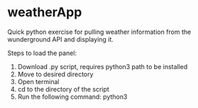 # weatherApp
Quick python exercise for pulling weather information from the wunderground API and displaying it.

Steps to load the panel:
  1. Download .py script, requires python3 path to be installed
  2. Move to desired directory
  3. Open terminal 
  4. cd to the directory of the script
  5. Run the following command: python3 <name of file>
